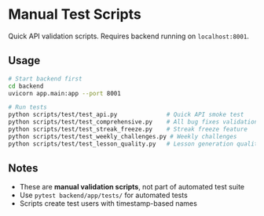# Manual Test Scripts

Quick API validation scripts. Requires backend running on `localhost:8001`.

## Usage

```bash
# Start backend first
cd backend
uvicorn app.main:app --port 8001

# Run tests
python scripts/test/test_api.py              # Quick API smoke test
python scripts/test/test_comprehensive.py    # All bug fixes validation
python scripts/test/test_streak_freeze.py    # Streak freeze feature
python scripts/test/test_weekly_challenges.py # Weekly challenges
python scripts/test/test_lesson_quality.py   # Lesson generation quality
```

## Notes

- These are **manual validation scripts**, not part of automated test suite
- Use `pytest backend/app/tests/` for automated tests
- Scripts create test users with timestamp-based names
